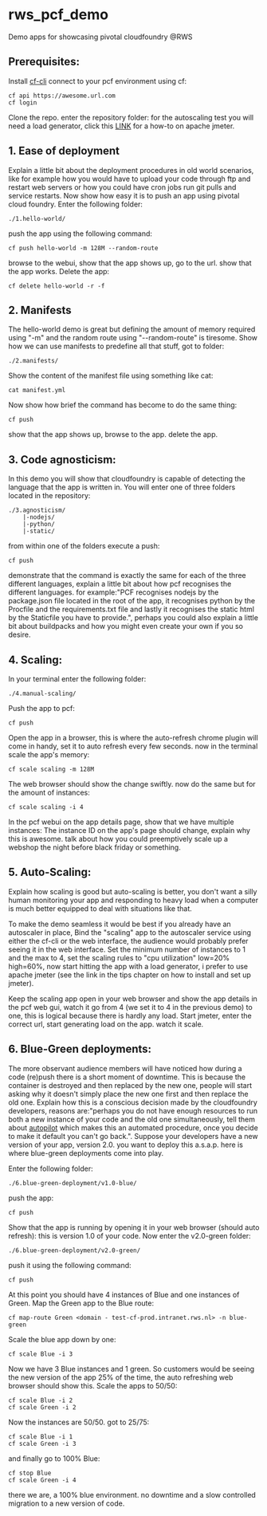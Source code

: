 # rws_pcf_demo
Demo apps for showcasing pivotal cloudfoundry @RWS

## Prerequisites:
Install [cf-cli](https://docs.cloudfoundry.org/cf-cli/install-go-cli.html)
connect to your pcf environment using cf:
```
cf api https://awesome.url.com
cf login
```
Clone the repo.
enter the repository folder:
for the autoscaling test you will need a load generator, click this [LINK](https://www.digitalocean.com/community/tutorials/how-to-use-apache-jmeter-to-perform-load-testing-on-a-web-server) for a how-to on apache jmeter.

## 1. Ease of deployment
Explain a little bit about the deployment procedures in old world scenarios, like for example how you would have to upload your code through ftp and restart web servers or how you could have cron jobs run git pulls and service restarts. Now show how easy it is to push an app using pivotal cloud foundry.
Enter the following folder:
```
./1.hello-world/
```
push the app using the following command:
```
cf push hello-world -m 128M --random-route
```
browse to the webui, show that the app shows up, go to the url. show that the app works.
Delete the app:
```
cf delete hello-world -r -f
```

## 2. Manifests
The hello-world demo is great but defining the amount of memory required using "-m" and the random route using "--random-route" is tiresome.
Show how we can use manifests to predefine all that stuff, got to folder:
```
./2.manifests/
```
Show the content of the manifest file using something like cat:
```
cat manifest.yml
```
Now show how brief the command has become to do the same thing:
```
cf push
```
show that the app shows up, browse to the app. delete the app.


## 3. Code agnosticism:
In this demo you will show that cloudfoundry is capable of detecting the language that the app is written in.
You will enter one of three folders located in the repository:
```
./3.agnosticism/
    |-nodejs/
    |-python/
    |-static/
```
from within one of the folders execute a push:
```
cf push
```
demonstrate that the command is exactly the same for each of the three different languages, explain a little bit about how pcf recognises the different languages.
for example:"PCF recognises nodejs by the package.json file located in the root of the app, it recognises python by the Procfile and the requirements.txt file and lastly it recognises the static html by the Staticfile you have to provide.", perhaps you could also explain a little bit about buildpacks and how you might even create your own if you so desire.

## 4. Scaling:
In your terminal enter the following folder:
```
./4.manual-scaling/
```
Push the app to pcf:
```
cf push
```
Open the app in a browser, this is where the auto-refresh chrome plugin will come in handy, set it to auto refresh every few seconds.
now in the terminal scale the app's memory:
```
cf scale scaling -m 128M
```
The web browser should show the change swiftly.
now do the same but for the amount of instances:
```
cf scale scaling -i 4
```
In the pcf webui on the app details page, show that we have multiple instances:
The instance ID on the app's page should change, explain why this is awesome. talk about how you could preemptively scale up a webshop the night before black friday or something.

## 5. Auto-Scaling:
Explain how scaling is good but auto-scaling is better, you don't want a silly human monitoring your app and responding to heavy load when a computer is much better equipped to deal with situations like that.

To make the demo seamless it would be best if you already have an autoscaler in place, Bind the "scaling" app to the autoscaler service using either the cf-cli or the web interface, the audience would probably prefer seeing it in the web interface.
Set the minimum number of instances to 1 and the max to 4, set the scaling rules to "cpu utilization" low=20% high=60%, now start hitting the app with a load generator, i prefer to use apache jmeter (see the link in the tips chapter on how to install and set up jmeter).

Keep the scaling app open in your web browser and show the app details in the pcf web gui, watch it go from 4 (we set it to 4 in the previous demo) to one, this is logical because there is hardly any load.
Start jmeter, enter the correct url, start generating load on the app. watch it scale.

## 6. Blue-Green deployments:
The more observant audience members will have noticed how during a code (re)push there is a short moment of downtime. This is because the container is destroyed and then replaced by the new one, people will start asking why it doesn't simply place the new one first and then replace the old one. Explain how this is a conscious decision made by the cloudfoundry developers, reasons are:"perhaps you do not have enough resources to run both a new instance of your code and the old one simultaneously, tell them about [autopilot](https://github.com/contraband/autopilot) which makes this an automated procedure, once you decide to make it default you can't go back.". Suppose your developers have a new version of your app, version 2.0. you want to deploy this a.s.a.p. here is where blue-green deployments come into play.

Enter the following folder:
```
./6.blue-green-deployment/v1.0-blue/
```
push the app:
```
cf push
```
Show that the app is running by opening it in your web browser (should auto refresh):
this is version 1.0 of your code.
Now enter the v2.0-green folder:
```
./6.blue-green-deployment/v2.0-green/
```
push it using the following command:
```
cf push
```
At this point you should have 4 instances of Blue and one instances of Green.
Map the Green app to the Blue route:
```
cf map-route Green <domain - test-cf-prod.intranet.rws.nl> -n blue-green
```
Scale the blue app down by one:
```
cf scale Blue -i 3
```
Now we have 3 Blue instances and 1 green.
So customers would be seeing the new version of the app 25% of the time, the auto refreshing web browser should show this.
Scale the apps to 50/50:
```
cf scale Blue -i 2
cf scale Green -i 2
```
Now the instances are 50/50.
got to 25/75:
```
cf scale Blue -i 1
cf scale Green -i 3
```
and finally go to 100% Blue:
```
cf stop Blue
cf scale Green -i 4
```
there we are, a 100% blue environment.
no downtime and a slow controlled migration to a new version of code.
